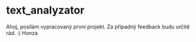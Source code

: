 # text_analyzator
Ahoj, posílám vypracovaný první projekt.
Za případný feedback budu určitě rád. :)
Honza
